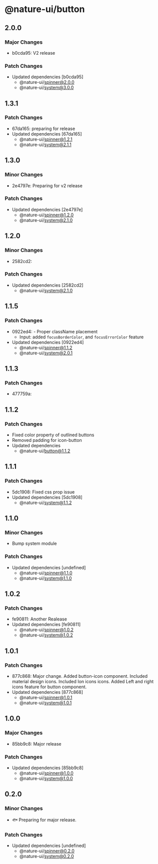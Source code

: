 # @nature-ui/button

## 2.0.0

### Major Changes

- b0cda95: V2 release

### Patch Changes

- Updated dependencies [b0cda95]
  - @nature-ui/spinner@2.0.0
  - @nature-ui/system@3.0.0

## 1.3.1

### Patch Changes

- 67da165: preparing for release
- Updated dependencies [67da165]
  - @nature-ui/spinner@1.2.1
  - @nature-ui/system@2.1.1

## 1.3.0

### Minor Changes

- 2e4797e: Preparing for v2 release

### Patch Changes

- Updated dependencies [2e4797e]
  - @nature-ui/spinner@1.2.0
  - @nature-ui/system@2.1.0

## 1.2.0

### Minor Changes

- 2582cd2:

### Patch Changes

- Updated dependencies [2582cd2]
  - @nature-ui/system@2.1.0

## 1.1.5

### Patch Changes

- 0922ed4: - Proper className placement
  - Input: added `focusBorderColor`, and `focusErrorColor` feature
- Updated dependencies [0922ed4]
  - @nature-ui/spinner@1.1.2
  - @nature-ui/system@2.0.1

## 1.1.3

### Patch Changes

- 477759a:

## 1.1.2

### Patch Changes

- Fixed color property of outlined buttons
- Removed padding for icon-button
- Updated dependencies
  - @nature-ui/button@1.1.2

## 1.1.1

### Patch Changes

- 5dc1908: Fixed css prop issue
- Updated dependencies [5dc1908]
  - @nature-ui/system@1.1.2

## 1.1.0

### Minor Changes

- Bump system module

### Patch Changes

- Updated dependencies [undefined]
  - @nature-ui/spinner@1.1.0
  - @nature-ui/system@1.1.0

## 1.0.2

### Patch Changes

- fe90811: Another Realease
- Updated dependencies [fe90811]
  - @nature-ui/spinner@1.0.2
  - @nature-ui/system@1.0.2

## 1.0.1

### Patch Changes

- 877c868: Major change. Added button-icon component. Included material design
  icons. Included Ion icons icons. Added Left and right icons feature for button
  component.
- Updated dependencies [877c868]
  - @nature-ui/spinner@1.0.1
  - @nature-ui/system@1.0.1

## 1.0.0

### Major Changes

- 85bb9c8: Major release

### Patch Changes

- Updated dependencies [85bb9c8]
  - @nature-ui/spinner@1.0.0
  - @nature-ui/system@1.0.0

## 0.2.0

### Minor Changes

- 🐟 Preparing for major release.

### Patch Changes

- Updated dependencies [undefined]
  - @nature-ui/spinner@0.2.0
  - @nature-ui/system@0.2.0
